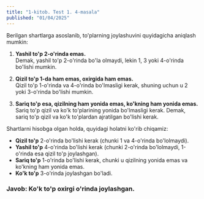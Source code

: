 ```yaml
---
title: "1-kitob. Test 1. 4-masala"
published: "01/04/2025"
---
```


Berilgan shartlarga asoslanib, to'plarning joylashuvini quyidagicha aniqlash mumkin:

1. **Yashil to'p 2-o'rinda emas.**  
   Demak, yashil to'p 2-o'rinda bo'la olmaydi, lekin 1, 3 yoki 4-o'rinda bo'lishi mumkin.

2. **Qizil to'p 1-da ham emas, oxirgida ham emas.**  
   Qizil to'p 1-o'rinda va 4-o'rinda bo'lmasligi kerak, shuning uchun u 2 yoki 3-o'rinda bo'lishi mumkin.

3. **Sariq to'p esa, qizilning ham yonida emas, ko'kning ham yonida emas.**  
   Sariq to'p qizil va ko'k to'plarining yonida bo'lmasligi kerak. Demak, sariq to'p qizil va ko'k to'plardan ajratilgan bo'lishi kerak.

Shartlarni hisobga olgan holda, quyidagi holatni ko'rib chiqamiz:

- **Qizil to'p** 2-o'rinda bo'lishi kerak (chunki 1 va 4-o'rinda bo'lolmaydi).
- **Yashil to'p** 4-o'rinda bo'lishi kerak (chunki 2-o'rinda bo'lolmaydi, 1-o'rinda esa qizil to'p joylashgan).
- **Sariq to'p** 1-o'rinda bo'lishi kerak, chunki u qizilning yonida emas va ko'kning ham yonida emas.
- **Ko'k to'p** 3-o'rinda joylashgan bo'ladi.

### Javob: **Ko'k to'p oxirgi o'rinda joylashgan.**

